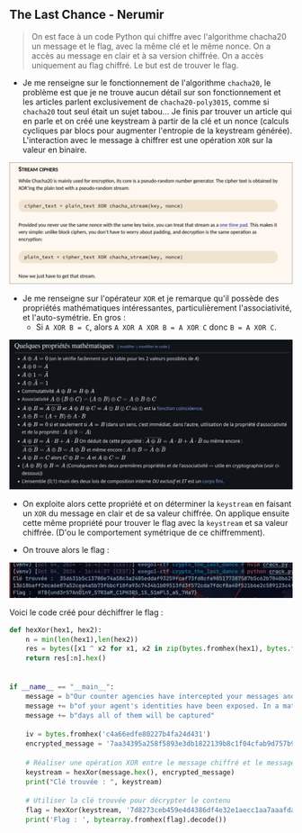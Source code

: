 ## The Last Chance - Nerumir

> On est face à un code Python qui chiffre avec l'algorithme chacha20 un message et le flag, avec la même clé et le même nonce. On a accès au message en clair et à sa version chiffrée. On a accès uniquement au flag chiffré. Le but est de trouver le flag.

- Je me renseigne sur le fonctionnement de l'algorithme `chacha20`, le problème est que je ne trouve aucun détail sur son fonctionnement et les articles parlent exclusivement de `chacha20-poly3015`, comme si `chacha20` tout seul était un sujet tabou... Je finis par trouver un article qui en parle et on créé une keystream à partir de la clé et un nonce (calculs cycliques par blocs pour augmenter l'entropie de la keystream générée). L'interaction avec le message à chiffrer est une opération `XOR` sur la valeur en binaire.

![strategy](data/strategy.webp)

- Je me renseigne sur l'opérateur `XOR` et je remarque qu'il possède des propriétés mathématiques intéressantes, particulièrement l'associativité, et l'auto-symétrie. En gros :
  - Si `A XOR B = C`, alors `A XOR A XOR B = A XOR C` donc `B = A XOR C`.

![maths](data/maths.webp)

- On exploite alors cette propriété et on déterminer la `keystream` en faisant un `XOR` du message en clair et de sa valeur chiffrée. On applique ensuite cette même propriété pour trouver le flag avec la `keystream` et sa valeur chiffrée. (D'ou le comportement symétrique de ce chiffremment).

- On trouve alors le flag :

![flag](data/flag.webp)

Voici le code créé pour déchiffrer le flag : 

```python
def hexXor(hex1, hex2):
    n = min(len(hex1),len(hex2))
    res = bytes([x1 ^ x2 for x1, x2 in zip(bytes.fromhex(hex1), bytes.fromhex(hex2))])
    return res[:n].hex()


if __name__ == "__main__":
    message = b"Our counter agencies have intercepted your messages and a lot "
    message += b"of your agent's identities have been exposed. In a matter of "
    message += b"days all of them will be captured"

    iv = bytes.fromhex('c4a66edfe80227b4fa24d431')
    encrypted_message = '7aa34395a258f5893e3db1822139b8c1f04cfab9d757b9b9cca57e1df33d093f07c7f06e06bb6293676f9060a838ea138b6bc9f20b08afeb73120506e2ce7b9b9dcd9e4a421584cfaba2481132dfbdf4216e98e3facec9ba199ca3a97641e9ca9782868d0222a1d7c0d3119b867edaf2e72e2a6f7d344df39a14edc39cb6f960944ddac2aaef324827c36cba67dcb76b22119b43881a3f1262752990'

    # Réaliser une opération XOR entre le message chiffré et le message chiffré connu
    keystream = hexXor(message.hex(), encrypted_message)
    print("Clé trouvée : ", keystream)

    # Utiliser la clé trouvée pour décrypter le contenu
    flag = hexXor(keystream, '7d8273ceb459e4d4386df4e32e1aecc1aa7aaafda50cb982f6c62623cf6b29693d86b15457aa76ac7e2eef6cf814ae3a8d39c7')
    print('Flag : ', bytearray.fromhex(flag).decode())
```
